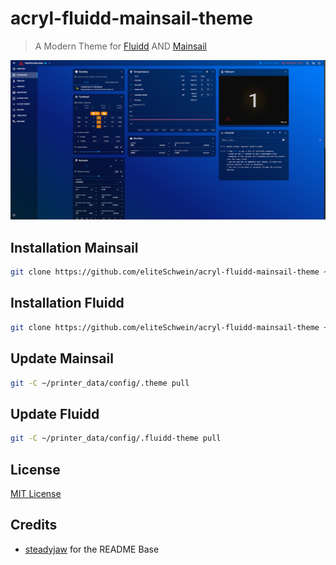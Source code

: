# acryl-fluidd-mainsail-theme
> A Modern Theme for [Fluidd](https://github.com/fluidd-core/fluidd) AND [Mainsail](https://github.com/mainsail-crew/mainsail)

![Screenshot](./screenshot.jpg)

## Installation Mainsail
```bash
git clone https://github.com/eliteSchwein/acryl-fluidd-mainsail-theme ~/printer_data/config/.theme
```

## Installation Fluidd
```bash
git clone https://github.com/eliteSchwein/acryl-fluidd-mainsail-theme ~/printer_data/config/.fluidd-theme
```

## Update Mainsail
```bash
git -C ~/printer_data/config/.theme pull
```

## Update Fluidd 
```bash
git -C ~/printer_data/config/.fluidd-theme pull
```

## License
[MIT License](./LICENSE)

## Credits
* [steadyjaw](https://github.com/steadyjaw) for the README Base 
